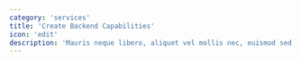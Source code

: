 ```yaml
---
category: 'services'
title: 'Create Backend Capabilities'
icon: 'edit'
description: 'Mauris neque libero, aliquet vel mollis nec, euismod sed tellus. Mauris convallis dictum elit id volutpat.'
---
```

